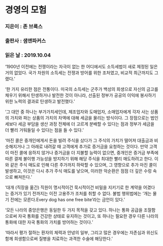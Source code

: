 # 경영의 모험
### 지은이 : 존 브룩스
### 출판사 : 샘앤파커스
### 읽은 날 : 2019.10.04

‘1900년 이전에는 전쟁이라는 자극이 없는 한 어디에서도 소득세법이 새로 제정된 일은 거의 없었다. 국가 차원의 소득세는 전쟁과 방어를 위한 조처였고, 비교적 최근까지도 그랬다.’

‘한 가지 유리한 점은 전통이다. 미국의 소득세는 군주가 백성의 희생으로 자신의 금고를 채우기 위해서 탄생하거나 발전한 것이 아니라, 선출된 정부가 공공의 이익에 봉사하기 위한 노력의 결과로 탄생하고 발전했다.’

‘그 대안 중 하나는 부가가치세인데, 제조업자와 도매업자, 소매업자에게 각자 사는 상품의 가치와 파는 상품의 가치의 차액에 대해 세금을 물리는 방식이다. 그 장점으로는 법인세보다 세금 부담을 생산 과정 전체에 더 고르게 분배할 수 있다는 점과 정부가 세금을 더 빨리 거둬들일 수 있다는 점을 들 수 있다.’

‘마진 콜은 중개인에게서 돈을 빌려 주식을 샀다가 그 주식의 가치가 떨어져 대출금과 비슷해지거나 그 아래로 내려갈 때 고객에게 추가로 증거금을 요청하는 것이다. 만약 고객이 마진 콜에 응하지 않거나 증거금을 더 지불할 능력이 없으면, 중개인은 증거금 부족에 따른 결제 불이행 가능성을 방지하기 위해 해당 주식을 최대한 빨리 매도하려고 한다. 이와 같은 주식 매도로 인해 다른 주가까지 하락할 수 있으며, 그 영향으로 추가 마진 콜이 발생하고, 이것은 다시 추가 주식 매도를 낳으며, 이러한 악순환은 점점 더 깊은 수렁 속으로 빠져든다.’

‘대개 (직장을 옮긴) 직원이 명시적이건 묵시적이건 비밀을 지키기로 한 계약을 어겼다는 증거가 있기 전까지는 이전 고용주가 조처를 취할 수 없다. 불법 행위법에는 ‘개는 물기 전에는 모른다.Every dog has one free bite’라는 금언이 있다.’

‘모든 나라의 중앙은행은 동일한 두 가지 목적을 갖고 있다. 하나는 통화 공급을 조절함으로써 자국 통화를 건강한 상태로 유지하는 것이고, 또 하나는 필요한 경우 다른 나라의 통화에 대한 자국 통화의 가치를 방어하는 것이다.’

‘따라서 평가 절하는 환자의 체력과 안녕의 일부, 그리고 많은 경우에는 자존심과 위신도 함께 희생함으로써 질병을 치료하는 과격한 수술에 해당한다.’